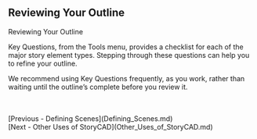 ## Reviewing Your Outline ##
Reviewing Your Outline

Key Questions, from the Tools menu, provides a checklist for each of the major story element types. Stepping through these questions can help you to refine your outline.

We recommend using Key Questions frequently, as you work, rather than waiting until the outline’s complete before you review it.

 <br/>
 <br/>
[Previous - Defining Scenes](Defining_Scenes.md) <br/>
[Next - Other Uses of StoryCAD](Other_Uses_of_StoryCAD.md) <br/>
